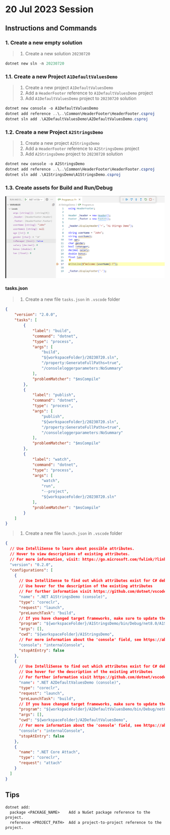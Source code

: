 # 20 Jul 2023 Session

## Instructions and Commands

### 1. Create a new empty solution

> 1. Create a new solution `20230720`

```powershell
dotnet new sln -n 20230720
```

### 1.1. Create a new Project `A1DefaultValuesDemo`

> 1. Create a new project `A1DefaultValuesDemo`
> 1. Add a `HeaderFooter` reference to `A1DefaultValuesDemo` project
> 1. Add `A1DefaultValuesDemo` project to `20230720` solution

```powershell
dotnet new console -o A1DefaultValuesDemo
dotnet add reference ..\..\Common\HeaderFooter\HeaderFooter.csproj
dotnet sln add .\A2DefaultValuesDemo\A2DefaultValuesDemo.csproj
```

### 1.2. Create a new Project `A2StringsDemo`

> 1. Create a new project `A2StringsDemo`
> 1. Add a `HeaderFooter` reference to `A2StringsDemo` project
> 1. Add `A2StringsDemo` project to `20230720` solution

```powershell
dotnet new console -o A2StringsDemo
dotnet add reference ..\..\Common\HeaderFooter\HeaderFooter.csproj
dotnet sln add .\A1StringsDemo\A1StringsDemo.csproj
```

### 1.3. Create assets for Build and Run/Debug

![Debug the Project |150x150](./Documentation/Images/Debug.PNG)

#### tasks.json

> 1. Create a new file `tasks.json` in `.vscode` folder

```json
{
    "version": "2.0.0",
    "tasks": [
        {
            "label": "build",
            "command": "dotnet",
            "type": "process",
            "args": [
                "build",
                "${workspaceFolder}/20230720.sln",
                "/property:GenerateFullPaths=true",
                "/consoleloggerparameters:NoSummary"
            ],
            "problemMatcher": "$msCompile"
        },
        {
            "label": "publish",
            "command": "dotnet",
            "type": "process",
            "args": [
                "publish",
                "${workspaceFolder}/20230720.sln",
                "/property:GenerateFullPaths=true",
                "/consoleloggerparameters:NoSummary"
            ],
            "problemMatcher": "$msCompile"
        },
        {
            "label": "watch",
            "command": "dotnet",
            "type": "process",
            "args": [
                "watch",
                "run",
                "--project",
                "${workspaceFolder}/20230720.sln"
            ],
            "problemMatcher": "$msCompile"
        }
    ]
}
```

> 1. Create a new file `launch.json` in `.vscode` folder

```json
{
  // Use IntelliSense to learn about possible attributes.
  // Hover to view descriptions of existing attributes.
  // For more information, visit: https://go.microsoft.com/fwlink/?linkid=830387
  "version": "0.2.0",
  "configurations": [
    {
      // Use IntelliSense to find out which attributes exist for C# debugging
      // Use hover for the description of the existing attributes
      // For further information visit https://github.com/dotnet/vscode-csharp/blob/main/debugger-launchjson.md
      "name": ".NET A1StringsDemo (console)",
      "type": "coreclr",
      "request": "launch",
      "preLaunchTask": "build",
      // If you have changed target frameworks, make sure to update the program path.
      "program": "${workspaceFolder}/A1StringsDemo/bin/Debug/net8.0/A1StringsDemo.dll",
      "args": [],
      "cwd": "${workspaceFolder}/A1StringsDemo",
      // For more information about the 'console' field, see https://aka.ms/VSCode-CS-LaunchJson-Console
      "console": "internalConsole",
      "stopAtEntry": false
    },
    {
      // Use IntelliSense to find out which attributes exist for C# debugging
      // Use hover for the description of the existing attributes
      // For further information visit https://github.com/dotnet/vscode-csharp/blob/main/debugger-launchjson.md
      "name": ".NET A2DefaultValuesDemo (console)",
      "type": "coreclr",
      "request": "launch",
      "preLaunchTask": "build",
      // If you have changed target frameworks, make sure to update the program path.
      "program": "${workspaceFolder}/A2DefaultValuesDemo/bin/Debug/net8.0/A2DefaultValuesDemo.dll",
      "args": [],
      "cwd": "${workspaceFolder}/A2DefaultValuesDemo",
      // For more information about the 'console' field, see https://aka.ms/VSCode-CS-LaunchJson-Console
      "console": "internalConsole",
      "stopAtEntry": false
    },
    {
      "name": ".NET Core Attach",
      "type": "coreclr",
      "request": "attach"
    }
  ]
}
```

## Tips

```text
dotnet add:
  package <PACKAGE_NAME>    Add a NuGet package reference to the project.
  reference <PROJECT_PATH>  Add a project-to-project reference to the project.
```
